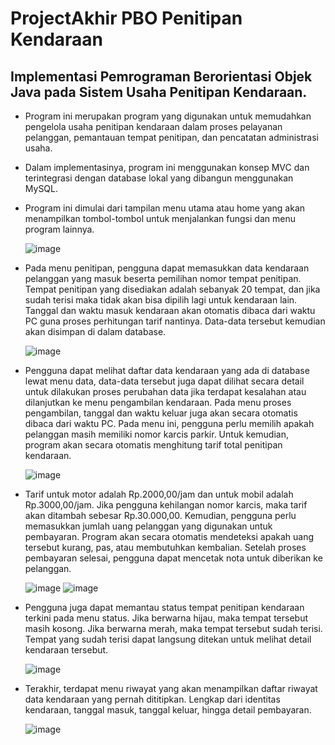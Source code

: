 # ProjectAkhir PBO Penitipan Kendaraan
## Implementasi Pemrograman Berorientasi Objek Java pada Sistem Usaha Penitipan Kendaraan.

- Program ini merupakan program yang digunakan untuk memudahkan pengelola usaha penitipan kendaraan dalam proses pelayanan pelanggan, pemantauan tempat penitipan, dan pencatatan administrasi usaha.

- Dalam implementasinya, program ini menggunakan konsep MVC dan terintegrasi dengan database lokal yang dibangun menggunakan MySQL.

- Program ini dimulai dari tampilan menu utama atau home yang akan menampilkan tombol-tombol untuk menjalankan fungsi dan menu program lainnya.

   ![image](https://github.com/BlingBong/ProjectAkhirPBO-PenitipanKendaraan/assets/62862052/cc43d7af-23f2-475a-a288-9a8924ebcfdc)

- Pada menu penitipan, pengguna dapat memasukkan data kendaraan pelanggan yang masuk beserta pemilihan nomor tempat penitipan. Tempat penitipan yang disediakan adalah sebanyak 20 tempat, dan jika sudah terisi maka tidak akan bisa dipilih lagi untuk kendaraan lain. Tanggal dan waktu masuk kendaraan akan otomatis dibaca dari waktu PC guna proses perhitungan tarif nantinya. Data-data tersebut kemudian akan disimpan di dalam database.

   ![image](https://github.com/BlingBong/ProjectAkhirPBO-PenitipanKendaraan/assets/62862052/75f31ff8-f9ae-4441-864e-3a158e205ca7)

- Pengguna dapat melihat daftar data kendaraan yang ada di database lewat menu data, data-data tersebut juga dapat dilihat secara detail untuk dilakukan proses perubahan data jika terdapat kesalahan atau dilanjutkan ke menu pengambilan kendaraan. Pada menu proses pengambilan, tanggal dan waktu keluar juga akan secara otomatis dibaca dari waktu PC. Pada menu ini, pengguna perlu memilih apakah pelanggan masih memiliki nomor karcis parkir. Untuk kemudian, program akan secara otomatis menghitung tarif total penitipan kendaraan.

   ![image](https://github.com/BlingBong/ProjectAkhirPBO-PenitipanKendaraan/assets/62862052/3a9b7fe6-6e0e-4b26-80a3-fd7907657835)

- Tarif untuk motor adalah Rp.2000,00/jam dan untuk mobil adalah Rp.3000,00/jam. Jika pengguna kehilangan nomor karcis, maka tarif akan ditambah sebesar Rp.30.000,00. Kemudian, pengguna perlu memasukkan jumlah uang pelanggan yang digunakan untuk pembayaran. Program akan secara otomatis mendeteksi apakah uang tersebut kurang, pas, atau membutuhkan kembalian. Setelah proses pembayaran selesai, pengguna dapat mencetak nota untuk diberikan ke pelanggan.

   ![image](https://github.com/BlingBong/ProjectAkhirPBO-PenitipanKendaraan/assets/62862052/f631aafe-e01d-469d-83a0-ee661685fdc4)
   ![image](https://github.com/BlingBong/ProjectAkhirPBO-PenitipanKendaraan/assets/62862052/2888b23a-9691-47fc-b823-b8a72a5839af)

- Pengguna juga dapat memantau status tempat penitipan kendaraan terkini pada menu status. Jika berwarna hijau, maka tempat tersebut masih kosong. Jika berwarna merah, maka tempat tersebut sudah terisi. Tempat yang sudah terisi dapat langsung ditekan untuk melihat detail kendaraan tersebut.

   ![image](https://github.com/BlingBong/ProjectAkhirPBO-PenitipanKendaraan/assets/62862052/9c9e5a81-a661-48b1-a63e-2c644e277c76)

- Terakhir, terdapat menu riwayat yang akan menampilkan daftar riwayat data kendaraan yang pernah dititipkan. Lengkap dari identitas kendaraan, tanggal masuk, tanggal keluar, hingga detail pembayaran.

   ![image](https://github.com/BlingBong/ProjectAkhirPBO-PenitipanKendaraan/assets/62862052/a6f3112b-cc0b-4ab5-9fc9-4e8e734e5b5c)
